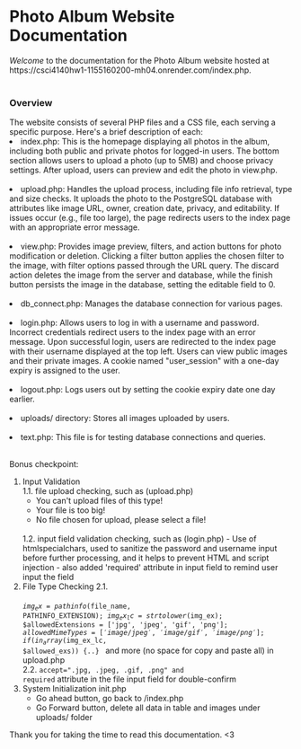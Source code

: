 <h1>Photo Album Website Documentation</h1>
<em>Welcome</em> to the documentation for the Photo Album website hosted at https://csci4140hw1-1155160200-mh04.onrender.com/index.php.
<br/><br/>
<h3>Overview</h3>
The website consists of several PHP files and a CSS file, each serving a specific purpose. Here's a brief description of each:
<br/>
<li>index.php: This is the homepage displaying all photos in the album, including both public and private photos for logged-in users. The bottom section allows users to upload a photo (up to 5MB) and choose privacy settings. After upload, users can preview and edit the photo in view.php.</li>
<br/>
<li>upload.php: Handles the upload process, including file info retrieval, type and size checks. It uploads the photo to the PostgreSQL database with attributes like image URL, owner, creation date, privacy, and editability. If issues occur (e.g., file too large), the page redirects users to the index page with an appropriate error message.</li>
<br/>
<li>view.php: Provides image preview, filters, and action buttons for photo modification or deletion. Clicking a filter button applies the chosen filter to the image, with filter options passed through the URL query. The discard action deletes the image from the server and database, while the finish button persists the image in the database, setting the editable field to 0.</li>
<br/>
<li>db_connect.php: Manages the database connection for various pages.</li>
<br/>
<li>login.php: Allows users to log in with a username and password. Incorrect credentials redirect users to the index page with an error message. Upon successful login, users are redirected to the index page with their username displayed at the top left. Users can view public images and their private images. A cookie named "user_session" with a one-day expiry is assigned to the user.</li>
<br/>
<li>logout.php: Logs users out by setting the cookie expiry date one day earlier.</li>
<br/>
<li>uploads/ directory: Stores all images uploaded by users.</li>
<br/>
<li>text.php: This file is for testing database connections and queries.</li>
<br/>

Bonus checkpoint:
1. Input Validation
    <br/>
    1.1. file upload checking, such as (upload.php)
    - You can't upload files of this type!
    - Your file is too big!
    - No file chosen for upload, please select a file!
    <br/>
    1.2. input field validation checking, such as (login.php)
    - Use of htmlspecialchars, used to sanitize the password and username input before further processing, and it helps to prevent HTML and script injection
    - also added 'required' attribute in input field to remind user input the field
2. File Type Checking
    2.1.    
        <br/>
        <code>$img_ex = pathinfo($file_name, PATHINFO_EXTENSION);
        $img_ex_lc = strtolower($img_ex);
        $allowedExtensions = ['jpg', 'jpeg', 'gif', 'png'];
        $allowedMimeTypes = ['image/jpeg', 'image/gif', 'image/png'];
        if(in_array($img_ex_lc, $allowed_exs)) {..} </code>
        and more (no space for copy and paste all) in upload.php
        <br/>
    2.2. <Code>accept=".jpg, .jpeg, .gif, .png" and required</Code> attribute in the file input field for double-confirm
3. System Initialization
    init.php
    - Go ahead button, go back to /index.php
    - Go Forward button, delete all data in table and images under uploads/ folder


Thank you for taking the time to read this documentation. <3